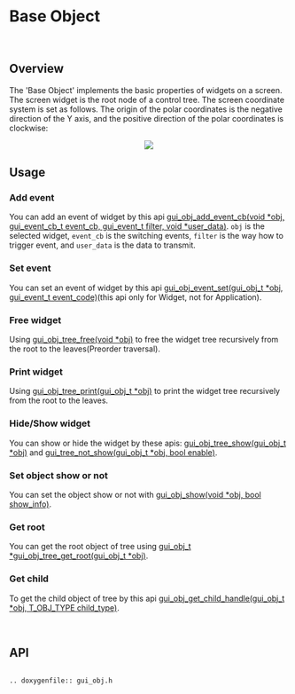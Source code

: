 # Base Object

<br>

## Overview

The 'Base Object' implements the basic properties of widgets on a screen. The screen widget is the root node of a control tree. The screen coordinate system is set as follows. The origin of the polar coordinates is the negative direction of the Y axis, and the positive direction of the polar coordinates is clockwise:
<br>

<center><img src="https://foruda.gitee.com/images/1669963637201743951/88578c71_10088396.jpeg" /></center>

## Usage

### Add event

You can add an event of widget by this api [gui_obj_add_event_cb(void *obj, gui_event_cb_t event_cb, gui_event_t filter, void *user_data)](#api).
`obj` is the selected widget, `event_cb` is the switching events, `filter` is the way how to trigger event, and `user_data` is the data to transmit.

### Set event
You can set an event of widget by this api [gui_obj_event_set(gui_obj_t *obj, gui_event_t event_code)](#api)(this api only for Widget, not for Application).

### Free widget

Using [gui_obj_tree_free(void *obj)](#api) to free the widget tree recursively from the root to the leaves(Preorder traversal).

### Print widget

Using [gui_obj_tree_print(gui_obj_t *obj)](#api) to print the widget tree recursively from the root to the leaves.

### Hide/Show widget

You can show or hide the widget by these apis: [gui_obj_tree_show(gui_obj_t *obj)](#api) and [gui_tree_not_show(gui_obj_t *obj, bool enable)](#api).

### Set object show or not

You can set the object show or not with [gui_obj_show(void *obj, bool show_info)](#api).

### Get root

You can get the root object of tree using [gui_obj_t *gui_obj_tree_get_root(gui_obj_t *obj)](#api).

### Get child

To get the child object of tree by this api [gui_obj_get_child_handle(gui_obj_t *obj, T_OBJ_TYPE child_type)](#api).

<br>

<span id="api">

## API

</span>

```eval_rst

.. doxygenfile:: gui_obj.h

```
